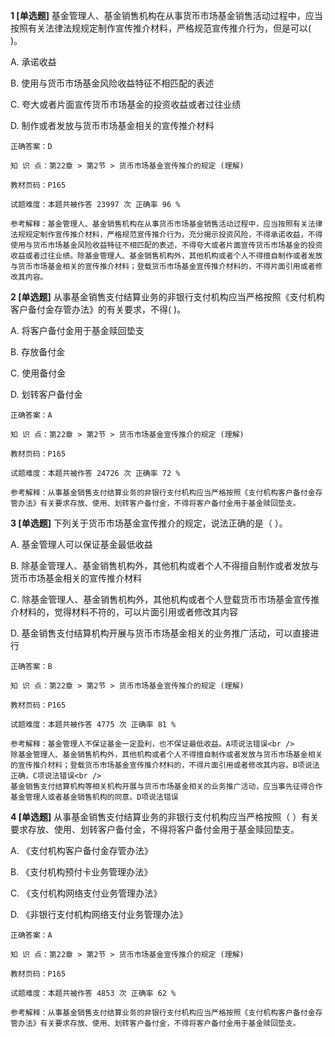 **1 [单选题]** 基金管理人、基金销售机构在从事货币市场基金销售活动过程中，应当按照有关法律法规规定制作宣传推介材料，严格规范宣传推介行为，但是可以(       )。

A. 承诺收益

B. 使用与货币市场基金风险收益特征不相匹配的表述

C. 夸大或者片面宣传货币市场基金的投资收益或者过往业绩

D. 制作或者发放与货币市场基金相关的宣传推介材料

```
正确答案：D

知 识 点：第22章 > 第2节 > 货币市场基金宣传推介的规定 (理解)

教材页码：P165

试题难度：本题共被作答 23997 次 正确率 96 %

参考解释：基金管理人、基金销售机构在从事货币市场基金销售活动过程中，应当按照有关法律法规规定制作宣传推介材料，严格规范宣传推介行为，充分揭示投资风险，不得承诺收益，不得使用与货币市场基金风险收益特征不相匹配的表述，不得夸大或者片面宣传货币市场基金的投资收益或者过往业绩。除基金管理人、基金销售机构外，其他机构或者个人不得擅自制作或者发放与货币市场基金相关的宣传推介材料；登载货币市场基金宣传推介材料的，不得片面引用或者修改其内容。
```


**2 [单选题]** 从事基金销售支付结算业务的非银行支付机构应当严格按照《支付机构客户备付金存管办法》的有关要求，不得(        )。

A. 将客户备付金用于基金赎回垫支

B. 存放备付金

C. 使用备付金

D. 划转客户备付金

```
正确答案：A

知 识 点：第22章 > 第2节 > 货币市场基金宣传推介的规定 (理解)

教材页码：P165

试题难度：本题共被作答 24726 次 正确率 72 %

参考解释：从事基金销售支付结算业务的非银行支付机构应当严格按照《支付机构客户备付金存管办法》有关要求存放、使用、划转客户备付金，不得将客户备付金用于基金赎回垫支。
```


**3 [单选题]** 下列关于货币市场基金宣传推介的规定，说法正确的是（        ）。

A. 基金管理人可以保证基金最低收益

B. 除基金管理人、基金销售机构外，其他机构或者个人不得擅自制作或者发放与货币市场基金相关的宣传推介材料

C. 除基金管理人、基金销售机构外，其他机构或者个人登载货币市场基金宣传推介材料的，觉得材料不符的，可以片面引用或者修改其内容

D. 基金销售支付结算机构开展与货币市场基金相关的业务推广活动，可以直接进行

```
正确答案：B

知 识 点：第22章 > 第2节 > 货币市场基金宣传推介的规定 (理解)

教材页码：P165

试题难度：本题共被作答 4775 次 正确率 81 %

参考解释：基金管理人不保证基金一定盈利，也不保证最低收益。A项说法错误<br />
除基金管理人、基金销售机构外，其他机构或者个人不得擅自制作或者发放与货币市场基金相关的宣传推介材料；登载货币市场基金宣传推介材料的，不得片面引用或者修改其内容。B项说法正确，C项说法错误<br />
基金销售支付结算机构等相关机构开展与货币市场基金相关的业务推广活动，应当事先征得合作基金管理人或者基金销售机构的同意。D项说法错误
```


**4 [单选题]** 从事基金销售支付结算业务的非银行支付机构应当严格按照（        ）有关要求存放、使用、划转客户备付金，不得将客户备付金用于基金赎回垫支。

A. 《支付机构客户备付金存管办法》

B. 《支付机构预付卡业务管理办法》

C. 《支付机构网络支付业务管理办法》

D. 《非银行支付机构网络支付业务管理办法》

```
正确答案：A

知 识 点：第22章 > 第2节 > 货币市场基金宣传推介的规定 (理解)

教材页码：P165

试题难度：本题共被作答 4853 次 正确率 62 %

参考解释：从事基金销售支付结算业务的非银行支付机构应当严格按照《支付机构客户备付金存管办法》有关要求存放、使用、划转客户备付金，不得将客户备付金用于基金赎回垫支。
```

